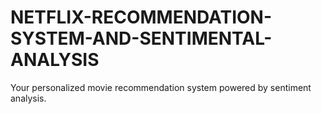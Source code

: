 # NETFLIX-RECOMMENDATION-SYSTEM-AND-SENTIMENTAL-ANALYSIS
Your personalized movie recommendation system powered by sentiment analysis.
